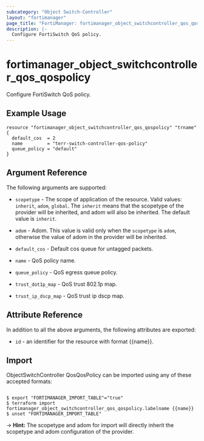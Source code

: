 ```yaml
---
subcategory: "Object Switch-Controller"
layout: "fortimanager"
page_title: "FortiManager: fortimanager_object_switchcontroller_qos_qospolicy"
description: |-
  Configure FortiSwitch QoS policy.
---
```


# fortimanager_object_switchcontroller_qos_qospolicy
Configure FortiSwitch QoS policy.

## Example Usage

```hcl
resource "fortimanager_object_switchcontroller_qos_qospolicy" "trname" {
  default_cos  = 2
  name         = "terr-switch-controller-qos-policy"
  queue_policy = "default"
}
```

## Argument Reference


The following arguments are supported:

* `scopetype` - The scope of application of the resource. Valid values: `inherit`, `adom`, `global`. The `inherit` means that the scopetype of the provider will be inherited, and adom will also be inherited. The default value is `inherit`.
* `adom` - Adom. This value is valid only when the `scopetype` is `adom`, otherwise the value of adom in the provider will be inherited.

* `default_cos` - Default cos queue for untagged packets.
* `name` - QoS policy name.
* `queue_policy` - QoS egress queue policy.
* `trust_dot1p_map` - QoS trust 802.1p map.
* `trust_ip_dscp_map` - QoS trust ip dscp map.


## Attribute Reference

In addition to all the above arguments, the following attributes are exported:
* `id` - an identifier for the resource with format {{name}}.

## Import

ObjectSwitchController QosQosPolicy can be imported using any of these accepted formats:
```

$ export "FORTIMANAGER_IMPORT_TABLE"="true"
$ terraform import fortimanager_object_switchcontroller_qos_qospolicy.labelname {{name}}
$ unset "FORTIMANAGER_IMPORT_TABLE"
```
-> **Hint:** The scopetype and adom for import will directly inherit the scopetype and adom configuration of the provider.
